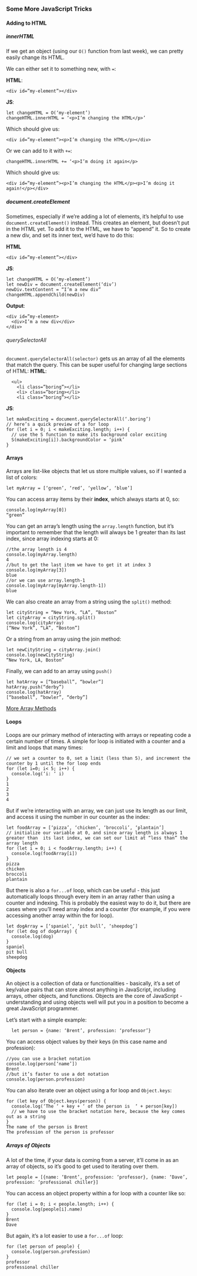 ### Some More JavaScript Tricks

#### Adding to HTML


##### innerHTML

If we get an object (using our `O()` function from last week), we can pretty easily change its HTML.

We can either set it to something new, with `=`:

**HTML**:
```
<div id=”my-element”></div>
```
**JS**:
```
let changeHTML = O(‘my-element’)
changeHTML.innerHTML = ‘<p>I’m changing the HTML</p>’
```

Which should give us: 

`<div id=”my-element”><p>I’m changing the HTML</p></div>`

Or we can add to it with `+=`:
```
changeHTML.innerHTML += ‘<p>I’m doing it again</p>
```

Which should give us: 

`<div id=”my-element”><p>I’m changing the HTML</p><p>I’m doing it again!</p></div>`

##### document.createElement

Sometimes, especially if we’re adding a lot of elements, it’s helpful to use `document.createElement()` instead. This creates an element, but doesn’t put in the HTML yet. To add it to the HTML, we have to “append” it. So to create a new div, and set its inner text, we’d have to do this:

**HTML**
```
<div id=”my-element”></div>
```
**JS**:
```
let changeHTML = O(‘my-element’)
let newDiv = document.createElement(‘div’) 
newDiv.textContent = “I’m a new div”
changeHTML.appendChild(newDiv)
```
**Output**:
```
<div id=”my-element>
  <div>I’m a new div</div>
</div>
```
###### querySelectorAll

`document.querySelectorAll(selector)` gets us an array of all the elements that match the query. This can be super useful for changing large sections of HTML:
**HTML**:
```
  <ul>
    <li class=”boring”></li>
    <li> class=”boring></li>
    <li class=”boring”></li>
```
**JS**:
```
let makeExciting = document.querySelectorAll(‘.boring’)
// here’s a quick preview of a for loop
for (let i = 0; i < makeExciting.length; i++) {
  // use the S function to make its background color exciting
  S(makeExciting[i]).backgroundColor = ‘pink’
}
```


#### Arrays

Arrays are list-like objects that let us store multiple values, so if I wanted a list of colors:

`let myArray = [‘green’, ‘red’, ‘yellow’, ‘blue’]`

You can access array items by their **index**, which always starts at 0, so:

```
console.log(myArray[0])
“green”
```

You can get an array’s length using the `array.length` function, but it’s important to remember that the length will always be 1 greater than its last index, since array indexing starts at 0:

```
//the array length is 4
console.log(myArray.length)
4
//but to get the last item we have to get it at index 3
console.log(myArray[3])
blue
//or we can use array.length-1
console.log(myArray[myArray.length-1])
blue
```

We can also create an array from a string using the `split()` method:

```
let cityString = “New York, “LA”, “Boston”
let cityArray = cityString.split()
console.log(cityArray)
[“New York”, “LA”, “Boston”]
```

Or a string from an array using the join method:
```
let newCityString = cityArray.join()
console.log(newCityString)
“New York, LA, Boston”
```

Finally, we can add to an array using `push()`

```
let hatArray = [“baseball”, “bowler”]
hatArray.push(“derby”)
console.log(hatArray)
[“baseball”, “bowler”, “derby”]
```
[More Array Methods](https://developer.mozilla.org/en-US/docs/Learn/JavaScript/First_steps/Arrays)

#### Loops

Loops are our primary method of interacting with arrays or repeating code a certain number of times. A simple for loop is initiated with a counter and a limit and loops that many times:

```
// we set a counter to 0, set a limit (less than 5), and increment the counter by 1 until the for loop ends
for (let i=0; i< 5; i++) {
  console.log(‘i: ‘ i)
}
1
2
3
4
```

But if we’re interacting with an array, we can just use its length as our limit, and access it using the number in our counter as the index:

```
let foodArray = [‘pizza’, ‘chicken’, ‘broccoli’, ‘plantain’]
// initialize our variable at 0, and since array length is always 1 greater than  its last index, we can set our limit at “less than” the array length
for (let i = 0; i < foodArray.length; i++) {
  console.log(foodArray[i])
}
pizza
chicken
broccoli
plantain
```

But there is also a `for...of` loop, which can be useful - this just automatically loops through every item in an array rather than using a counter and indexing. This is probably the easiest way to do it, but there are cases where you’ll need array index and a counter (for example, if you were accessing another array within the for loop).

```
let dogArray = [‘spaniel’, ‘pit bull’, ‘sheepdog’]
for (let dog of dogArray) {
  console.log(dog)
}
spaniel
pit bull
sheepdog
```

#### Objects

An object is a collection of data or functionalities - basically, it’s a set of key/value pairs that can store almost anything in JavaScript, including arrays, other objects, and functions. Objects are the core of JavaScript - understanding and using objects well will put you in a position to become a great JavaScript programmer.

Let’s start with a simple example:

```
  let person = {name: ‘Brent’, profession: ‘professor’}
```

You can access object values by their keys (in this case name and profession):

```
//you can use a bracket notation
console.log(person[‘name’])
Brent
//but it’s faster to use a dot notation
console.log(person.profession)
```

You can also iterate over an object using a for loop and `Object.keys`:

```
for (let key of Object.keys(person)) {
  console.log(‘The ‘ + key + ‘ of the person is  ‘ + person[key])
  // we have to use the bracket notation here, because the key comes out as a string
}
The name of the person is Brent
The profession of the person is professor
```

##### Arrays of Objects

A lot of the time, if your data is coming from a server, it’ll come in as an array of objects, so it’s good to get used to iterating over them.
```
let people = [{name: ‘Brent’, profession: ‘professor}, {name: ‘Dave’, profession: ‘professional chiller}]
```
You can access an object property within a for loop with a counter like so: 

```
for (let i = 0; i < people.length; i++) {
  console.log(people[i].name)
}
Brent
Dave
```

But again, it’s a lot easier to use a `for...of` loop:

```
for (let person of people) {
  console.log(person.profession)
}
professor
professional chiller
```


